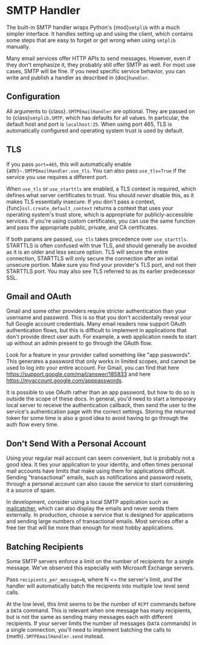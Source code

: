 # SMTP Handler

The built-in SMTP handler wraps Python's {mod}`smtplib` with a much simpler
interface. It handles setting up and using the client, which contains some
steps that are easy to forget or get wrong when using `smtplib` manually.

Many email services offer HTTP APIs to send messages. However, even if they
don't emphasize it, they probably still offer SMTP as well. For most use cases,
SMTP will be fine. If you need specific service behavior, you can write and
publish a handler as described in {doc}`handler`.

## Configuration

All arguments to {class}`.SMTPEmailHandler` are optional. They are passed on
to {class}`smtplib.SMTP`, which has defaults for all values. In particular, the
default host and port is `localhost:25`. When using port 465, TLS is
automatically configured and operating system trust is used by default.

## TLS

If you pass `port=465`, this will automatically enable
{attr}`~.SMTPEmailHandler.use_tls`. You can also pass `use_tls=True` if the
service you use requires a different port.

When `use_tls` or `use_starttls` are enabled, a TLS context is required, which
defines what server certificates to trust. You should _never_ disable this, as
it makes TLS essentially insecure. If you don't pass a context,
{func}`ssl.create_default_context` returns a context that uses your operating
system's trust store, which is appropriate for publicly-accessible services. If
you're using custom certificates, you can use the same function and pass the
appropriate public, private, and CA certificates.

If both params are passed, `use_tls` takes precedence over `use_starttls`.
STARTTLS is often confused with true TLS, and should generally be avoided as
it is an older and less secure option. TLS will secure the entire connection,
STARTTLS will only secure the connection after an initial unsecure portion.
Make sure you find your provider's TLS port, and not their STARTTLS port. You
may also see TLS referred to as its earlier predecessor SSL.

## Gmail and OAuth

Gmail and some other providers require stricter authentication than your
username and password. This is so that you don't accidentally reveal your
full Google account credentials. Many email readers now support OAuth
authentication flows, but this is difficult to implement in applications that
don't provide direct user auth. For example, a web application needs to start
up without an admin present to go through the OAuth flow.

Look for a feature in your provider called something like "app passwords". This
generates a password that only works in limited scopes, and cannot be used to
log into your entire account. For Gmail, you can find that here
<https://support.google.com/mail/answer/185833> and here
<https://myaccount.google.com/apppasswords>.

It is possible to use OAuth rather than an app password, but how to do so is
outside the scope of these docs. In general, you'd need to start a temporary
local server to receive the authentication callback, then send the user to the
service's authentication page with the correct settings. Storing the returned
token for some time is also a good idea to avoid having to go through the auth
flow every time.

## Don't Send With a Personal Account

Using your regular mail account can seem convenient, but is probably not a good
idea. It ties your application to your identity, and often times personal mail
accounts have limits that make using them for applications difficult. Sending
"transactional" emails, such as notifications and password resets, through a
personal account can also cause the service to start considering it a source of
spam.

In development, consider using a local SMTP application such as [mailcatcher],
which can also display the emails and never sends them externally. In
production, choose a service that is designed for applications and sending large
numbers of transactional emails. Most services offer a free tier that will be
more than enough for most hobby applications.

[mailcatcher]: https://github.com/sj26/mailcatcher

## Batching Recipients

Some SMTP servers enforce a limit on the number of recipients for a single
message. We've observed this especially with Microsoft Exchange servers.

Pass `recipients_per_message=N`, where N <= the server's limit, and the handler
will automatically batch the recipients into multiple low level send calls.

At the low level, this limit seems to be the number of `RCPT` commands before a
`DATA` command. This is relevant when one message has many recipients, but is not
the same as sending many messages each with different recipients. If your server
limits the number of messages (`DATA` commands) in a single connection, you'll
need to implement batching the calls to {meth}`.SMTPEmailHandler.send` instead.
